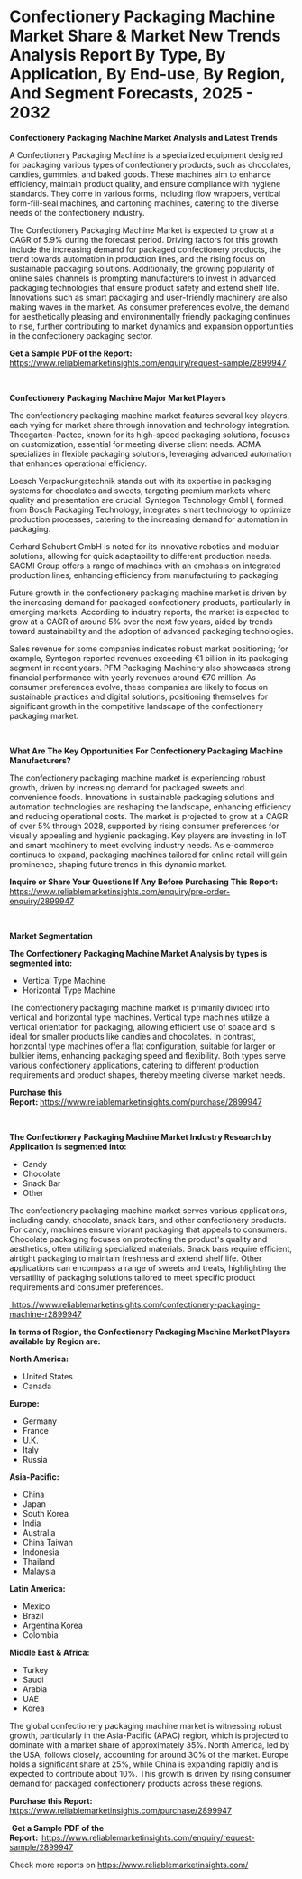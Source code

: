 <p><h1>Confectionery Packaging Machine Market Share & Market New Trends Analysis Report By Type, By Application, By End-use, By Region, And Segment Forecasts, 2025 - 2032</h1></p><p><strong>Confectionery Packaging Machine Market Analysis and Latest Trends</strong></p>
<p><p>A Confectionery Packaging Machine is a specialized equipment designed for packaging various types of confectionery products, such as chocolates, candies, gummies, and baked goods. These machines aim to enhance efficiency, maintain product quality, and ensure compliance with hygiene standards. They come in various forms, including flow wrappers, vertical form-fill-seal machines, and cartoning machines, catering to the diverse needs of the confectionery industry.</p><p>The Confectionery Packaging Machine Market is expected to grow at a CAGR of 5.9% during the forecast period. Driving factors for this growth include the increasing demand for packaged confectionery products, the trend towards automation in production lines, and the rising focus on sustainable packaging solutions. Additionally, the growing popularity of online sales channels is prompting manufacturers to invest in advanced packaging technologies that ensure product safety and extend shelf life. Innovations such as smart packaging and user-friendly machinery are also making waves in the market. As consumer preferences evolve, the demand for aesthetically pleasing and environmentally friendly packaging continues to rise, further contributing to market dynamics and expansion opportunities in the confectionery packaging sector.</p></p>
<p><strong>Get a Sample PDF of the Report:&nbsp;</strong> <a href="https://www.reliablemarketinsights.com/enquiry/request-sample/2899947?utm_campaign=2002&utm_medium=2&utm_source=Github&utm_content=ia&utm_term=16032025&utm_id=confectionery-packaging-machine">https://www.reliablemarketinsights.com/enquiry/request-sample/2899947</a></p>
<p>&nbsp;</p>
<p><strong>Confectionery Packaging Machine Major Market Players</strong></p>
<p><p>The confectionery packaging machine market features several key players, each vying for market share through innovation and technology integration. Theegarten-Pactec, known for its high-speed packaging solutions, focuses on customization, essential for meeting diverse client needs. ACMA specializes in flexible packaging solutions, leveraging advanced automation that enhances operational efficiency.</p><p>Loesch Verpackungstechnik stands out with its expertise in packaging systems for chocolates and sweets, targeting premium markets where quality and presentation are crucial. Syntegon Technology GmbH, formed from Bosch Packaging Technology, integrates smart technology to optimize production processes, catering to the increasing demand for automation in packaging.</p><p>Gerhard Schubert GmbH is noted for its innovative robotics and modular solutions, allowing for quick adaptability to different production needs. SACMI Group offers a range of machines with an emphasis on integrated production lines, enhancing efficiency from manufacturing to packaging.</p><p>Future growth in the confectionery packaging machine market is driven by the increasing demand for packaged confectionery products, particularly in emerging markets. According to industry reports, the market is expected to grow at a CAGR of around 5% over the next few years, aided by trends toward sustainability and the adoption of advanced packaging technologies.</p><p>Sales revenue for some companies indicates robust market positioning; for example, Syntegon reported revenues exceeding €1 billion in its packaging segment in recent years. PFM Packaging Machinery also showcases strong financial performance with yearly revenues around €70 million. As consumer preferences evolve, these companies are likely to focus on sustainable practices and digital solutions, positioning themselves for significant growth in the competitive landscape of the confectionery packaging market.</p></p>
<p>&nbsp;</p>
<p><strong>What Are The Key Opportunities For Confectionery Packaging Machine Manufacturers?</strong></p>
<p><p>The confectionery packaging machine market is experiencing robust growth, driven by increasing demand for packaged sweets and convenience foods. Innovations in sustainable packaging solutions and automation technologies are reshaping the landscape, enhancing efficiency and reducing operational costs. The market is projected to grow at a CAGR of over 5% through 2028, supported by rising consumer preferences for visually appealing and hygienic packaging. Key players are investing in IoT and smart machinery to meet evolving industry needs. As e-commerce continues to expand, packaging machines tailored for online retail will gain prominence, shaping future trends in this dynamic market.</p></p>
<p><strong>Inquire or Share Your Questions If Any Before Purchasing This Report:</strong> <a href="https://www.reliablemarketinsights.com/enquiry/pre-order-enquiry/2899947?utm_campaign=2002&utm_medium=2&utm_source=Github&utm_content=ia&utm_term=16032025&utm_id=confectionery-packaging-machine">https://www.reliablemarketinsights.com/enquiry/pre-order-enquiry/2899947</a></p>
<p>&nbsp;</p>
<p><strong>Market Segmentation</strong></p>
<p><strong>The Confectionery Packaging Machine Market Analysis by types is segmented into:</strong></p>
<p><ul><li>Vertical Type Machine</li><li>Horizontal Type Machine</li></ul></p>
<p><p>The confectionery packaging machine market is primarily divided into vertical and horizontal type machines. Vertical type machines utilize a vertical orientation for packaging, allowing efficient use of space and is ideal for smaller products like candies and chocolates. In contrast, horizontal type machines offer a flat configuration, suitable for larger or bulkier items, enhancing packaging speed and flexibility. Both types serve various confectionery applications, catering to different production requirements and product shapes, thereby meeting diverse market needs.</p></p>
<p><strong>Purchase this Report:&nbsp;</strong><a href="https://www.reliablemarketinsights.com/purchase/2899947?utm_campaign=2002&utm_medium=2&utm_source=Github&utm_content=ia&utm_term=16032025&utm_id=confectionery-packaging-machine">https://www.reliablemarketinsights.com/purchase/2899947</a></p>
<p>&nbsp;</p>
<p><strong>The Confectionery Packaging Machine Market Industry Research by Application is segmented into:</strong></p>
<p><ul><li>Candy</li><li>Chocolate</li><li>Snack Bar</li><li>Other</li></ul></p>
<p><p>The confectionery packaging machine market serves various applications, including candy, chocolate, snack bars, and other confectionery products. For candy, machines ensure vibrant packaging that appeals to consumers. Chocolate packaging focuses on protecting the product's quality and aesthetics, often utilizing specialized materials. Snack bars require efficient, airtight packaging to maintain freshness and extend shelf life. Other applications can encompass a range of sweets and treats, highlighting the versatility of packaging solutions tailored to meet specific product requirements and consumer preferences.</p></p>
<p><a href="https://www.reliablemarketinsights.com/confectionery-packaging-machine-r2899947?utm_campaign=2002&utm_medium=2&utm_source=Github&utm_content=ia&utm_term=16032025&utm_id=confectionery-packaging-machine">&nbsp;https://www.reliablemarketinsights.com/confectionery-packaging-machine-r2899947</a></p>
<p><strong>In terms of Region, the Confectionery Packaging Machine Market Players available by Region are:</strong></p>
<p>
    <p> <strong> North America: </strong>
        <ul>
            <li>United States</li>
            <li>Canada</li>
        </ul>
        </p> 
    <p> <strong> Europe: </strong>
        <ul>
            <li>Germany</li>
            <li>France</li>
            <li>U.K.</li>
            <li>Italy</li>
            <li>Russia</li>
        </ul>
        </p> 
    <p> <strong> Asia-Pacific: </strong>
        <ul>
            <li>China</li>
            <li>Japan</li>
            <li>South Korea</li>
            <li>India</li>
            <li>Australia</li>
            <li>China Taiwan</li>
            <li>Indonesia</li>
            <li>Thailand</li>
            <li>Malaysia</li>
        </ul>
        </p> 
    <p> <strong> Latin America: </strong>
        <ul>
            <li>Mexico</li>
            <li>Brazil</li>
            <li>Argentina Korea</li>
            <li>Colombia</li>
        </ul>
        </p> 
    <p> <strong> Middle East & Africa: </strong>
        <ul>
            <li>Turkey</li>
            <li>Saudi</li>
            <li>Arabia</li>
            <li>UAE</li>
            <li>Korea</li>
        </ul>
    </p>
    </p>
<p><p>The global confectionery packaging machine market is witnessing robust growth, particularly in the Asia-Pacific (APAC) region, which is projected to dominate with a market share of approximately 35%. North America, led by the USA, follows closely, accounting for around 30% of the market. Europe holds a significant share at 25%, while China is expanding rapidly and is expected to contribute about 10%. This growth is driven by rising consumer demand for packaged confectionery products across these regions.</p></p>
<p><strong>Purchase this Report: </strong><a href="https://www.reliablemarketinsights.com/purchase/2899947?utm_campaign=2002&utm_medium=2&utm_source=Github&utm_content=ia&utm_term=16032025&utm_id=confectionery-packaging-machine">https://www.reliablemarketinsights.com/purchase/2899947</a></p>
<p>&nbsp;<strong>Get a Sample PDF of the Report:&nbsp;&nbsp;</strong><a href="https://www.reliablemarketinsights.com/enquiry/request-sample/2899947?utm_campaign=2002&utm_medium=2&utm_source=Github&utm_content=ia&utm_term=16032025&utm_id=confectionery-packaging-machine">https://www.reliablemarketinsights.com/enquiry/request-sample/2899947</a></p>
<p><strong></strong></p>
<p>Check more reports on <a href="https://www.reliablemarketinsights.com/?utm_campaign=2002&utm_medium=2&utm_source=Github&utm_content=ia&utm_term=16032025&utm_id=confectionery-packaging-machine">https://www.reliablemarketinsights.com/</a></p>